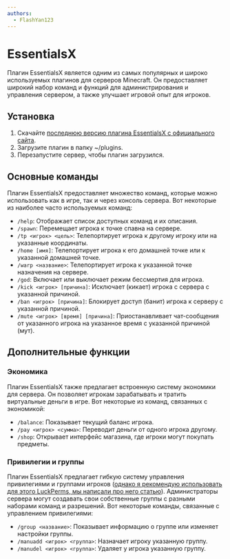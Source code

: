 ```yaml
---
authors:
  - FlashYan123
---
```


# EssentialsX

Плагин EssentialsX является одним из самых популярных и широко используемых плагинов для серверов Minecraft. Он предоставляет широкий набор команд и функций для администрирования и управления сервером, а также улучшает игровой опыт для игроков.

## Установка

1. Скачайте [последнюю версию плагина EssentialsX с официального сайта](https://essentialsx.net/downloads.html).
2. Загрузите плагин в папку ~/plugins.
3. Перезапустите сервер, чтобы плагин загрузился.

## Основные команды

Плагин EssentialsX предоставляет множество команд, которые можно использовать как в игре, так и через консоль сервера. Вот некоторые из наиболее часто используемых команд:

- `/help`: Отображает список доступных команд и их описания.
- `/spawn`: Перемещает игрока к точке спавна на сервере.
- `/tp <игрок> <цель>`: Телепортирует игрока к другому игроку или на указанные координаты.
- `/home [имя]`: Телепортирует игрока к его домашней точке или к указанной домашней точке.
- `/warp <название>`: Телепортирует игрока к указанной точке назначения на сервере.
- `/god`: Включает или выключает режим бессмертия для игрока.
- `/kick <игрок> [причина]`: Исключает (кикает) игрока с сервера с указанной причиной.
- `/ban <игрок> [причина]`: Блокирует доступ (банит) игрока к серверу с указанной причиной.
- `/mute <игрок> [время] [причина]`: Приостанавливает чат-сообщения от указанного игрока на указанное время с указанной причиной (мут).

## Дополнительные функции

### Экономика

Плагин EssentialsX также предлагает встроенную систему экономики для сервера. Он позволяет игрокам зарабатывать и тратить виртуальные деньги в игре. Вот некоторые из команд, связанных с экономикой:

- `/balance`: Показывает текущий баланс игрока.
- `/pay <игрок> <сумма>`: Переводит деньги от одного игрока другому.
- `/shop`: Открывает интерфейс магазина, где игроки могут покупать предметы.

### Привилегии и группы

Плагин EssentialsX предлагает гибкую систему управления привилегиями и группами игроков ([однако я рекомендую использовать для этого LuckPerms, мы написали про него статью](https://wiki.play2go.cloud/minecraft/plugins/luckperms)). Администраторы сервера могут создавать свои собственные группы с разными наборами команд и разрешений. Вот некоторые команды, связанные с управлением привилегиями:

- `/group <название>`: Показывает информацию о группе или изменяет настройки группы.
- `/manuadd <игрок> <группа>`: Назначает игроку указанную группу.
- `/manudel <игрок> <группа>`: Удаляет у игрока указанную группу.
